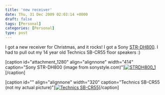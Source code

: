 ```yaml
---
title: 'new receiver'
date: Thu, 31 Dec 2009 02:03:14 +0000
draft: false
tags: [Personal]
categories: [Personal]
type: post
---
```


I got a new receiver for Christmas, and it rocks! I got a Sony [STR-DH800](http://www.sonystyle.com/webapp/wcs/stores/servlet/ProductDisplay?catalogId=10551&storeId=10151&langId=-1&productId=8198552921665793060). I had to pull out my 14 year old Technics SB-CR55 floor speakers :)

\[caption id="attachment\_1280" align="alignnone" width="414" caption="Sony STR-DH800 (image from sonystyle.com)"\][![](http://zeusville.files.wordpress.com/2009/12/strdh800_1.png "STRDH800_1")](http://www.sonystyle.com/wcsstore/SonyStyleStorefrontAssetStore/img/718x407/STRDH800_1.png)\[/caption\]

\[caption id="" align="alignnone" width="320" caption="Technics SB-CR55 (not my actual picture)"\][![](http://4.bp.blogspot.com/_vxy23TPueNo/SZUdpOgcI_I/AAAAAAAAAnY/cu01ELHAIFU/s320/P1030709.JPG "Technics SB-CR55")](http://4.bp.blogspot.com/_vxy23TPueNo/SZUdpOgcI_I/AAAAAAAAAnY/cu01ELHAIFU/s320/P1030709.JPG)\[/caption\]